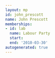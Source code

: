 ```yaml
---
layout: mp
id: john_prescott
name: John Prescott
memberships:
- id: lab
  name: Labour Party
  start: 
  end: '2010-03-30'
autogenerated: true
---
```

